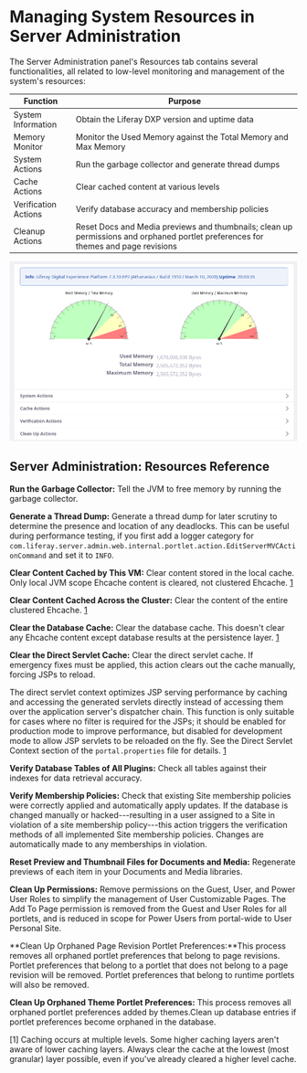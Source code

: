 # Managing System Resources in Server Administration

<!--Perhaps better suited to the Maintaining Liferay section? -->

The Server Administration panel's Resources tab contains several functionalities, all related to low-level monitoring and management of the system's resources:

| Function | Purpose       |
| --------- | ------------ |
| System Information | Obtain the Liferay DXP version and uptime data |
| Memory Monitor | Monitor the Used Memory against the Total Memory and Max Memory |
| System Actions | Run the garbage collector and generate thread dumps | 
| Cache Actions | Clear cached content at various levels | 
| Verification Actions | Verify database accuracy and membership policies | 
| Cleanup Actions | Reset Docs and Media previews and thumbnails; clean up permissions and orphaned portlet preferences for themes and page revisions | 

![The Resources tab of Server Administration lets you execute several server maintenance tasks.](./managing-system-resources-in-server-administration/images/01.png)

## Server Administration: Resources Reference

**Run the Garbage Collector:** Tell the JVM to free memory by running the garbage collector. 

**Generate a Thread Dump:** Generate a thread dump for later scrutiny to determine the presence and location of any deadlocks. This can be useful during performance testing, if you first add a logger category for `com.liferay.server.admin.web.internal.portlet.action.EditServerMVCActionCommand` and set it to `INFO`.

**Clear Content Cached by This VM:** Clear content stored in the local cache. Only local JVM scope Ehcache content is cleared, not clustered Ehcache. [1](#one)

**Clear Content Cached Across the Cluster:** Clear the content of the entire clustered Ehcache. [1](#one)

**Clear the Database Cache:** Clear the database cache. This doesn't clear any Ehcache content except database results at the persistence layer. [1](#one)

**Clear the Direct Servlet Cache:** Clear the direct servlet cache. If emergency fixes must be applied, this action clears out the cache manually, forcing JSPs to reload.

The direct servlet context optimizes JSP serving performance by caching and accessing the generated servlets directly instead of accessing them over the application server's dispatcher chain. This function is only suitable for cases where no filter is required for the JSPs; it should be enabled for production mode to improve performance, but disabled for development mode to allow JSP servlets to be reloaded on the fly. See the Direct Servlet Context section of the `portal.properties` file for details. [1](#one)

**Verify Database Tables of All Plugins:** Check all tables against their indexes for data retrieval accuracy.

**Verify Membership Policies:** Check that existing Site membership policies were correctly applied and automatically apply updates. If the database is changed manually or hacked---resulting in a user assigned to a Site in violation of a site membership policy---this action triggers the verification methods of all implemented Site membership policies. Changes are automatically made to any memberships in violation.

**Reset Preview and Thumbnail Files for Documents and Media:** Regenerate previews of each item in your Documents and Media libraries.

**Clean Up Permissions:** Remove permissions on the Guest, User, and Power User Roles to simplify the management of User Customizable Pages. The Add To Page permission is removed from the Guest and User Roles for all portlets, and is reduced in scope for Power Users from portal-wide to User Personal Site.

**Clean Up Orphaned Page Revision Portlet Preferences:**This process removes all orphaned portlet preferences that belong to page revisions. Portlet preferences that belong to a portlet that does not belong to a page revision will be removed. Portlet preferences that belong to runtime portlets will also be removed.

**Clean Up Orphaned Theme Portlet Preferences:** This process removes all orphaned portlet preferences added by themes.Clean up database entries if portlet preferences become orphaned in the database.

[<a name="one">1</a>] Caching occurs at multiple levels. Some higher caching layers aren't aware of lower caching layers. Always clear the cache at the lowest (most granular) layer possible, even if you've already cleared a higher level cache.
